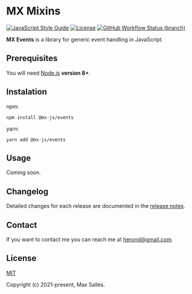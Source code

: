 # MX Mixins

[![JavaScript Style Guide](https://img.shields.io/badge/code_style-standard-brightgreen.svg)](https://standardjs.com)
[![License](https://img.shields.io/github/license/maxsalles/mx-events.svg)](LICENSE.md)
[![GitHub Workflow Status (branch)](https://img.shields.io/github/workflow/status/maxsalles/mx-events/test/master)](https://github.com/maxsalles/mx-events/actions?query=workflow%3Alint+branch%3Amaster)

**MX Events** is a library for generic event handling in JavaScript.

## Prerequisites

You will need [Node.js](https://nodejs.org/) **version 8+**.

## Instalation

npm:

```
npm install @mx-js/events
```

yarn:

```
yarn add @mx-js/events
```

## Usage

Coming soon.

## Changelog

Detailed changes for each release are documented in the [release notes](https://github.com/maxsalles/js-package-template/releases).

## Contact

If you want to contact me you can reach me at <herond@gmail.com>.

## License

[MIT](LICENSE.md)

Copyright (c) 2021-present, Max Salles.
